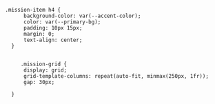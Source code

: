       .mission-item h4 {
            background-color: var(--accent-color);
            color: var(--primary-bg);
            padding: 10px 15px;
            margin: 0;
            text-align: center;
        }


           .mission-grid {
            display: grid;
            grid-template-columns: repeat(auto-fit, minmax(250px, 1fr));
            gap: 30px;
            
        }
        
















